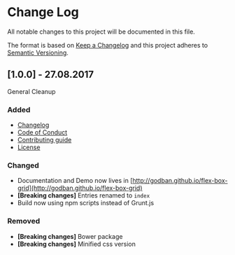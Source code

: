 # Change Log
All notable changes to this project will be documented in this file.

The format is based on [Keep a Changelog](http://keepachangelog.com/) 
and this project adheres to [Semantic Versioning](http://semver.org/).

## [1.0.0] - 27.08.2017

General Cleanup

### Added
- [Changelog](CHANGELOG.md) 
- [Code of Conduct](CODE_OF_CONDUCT.md) 
- [Contributing guide](CONTRIBUTING.md)
- [License](LICENSE) 

### Changed
- Documentation and Demo now lives in [http://godban.github.io/flex-box-grid](http://godban.github.io/flex-box-grid)
- **[Breaking changes]** Entries renamed to `index`
- Build now using npm scripts instead of Grunt.js

### Removed
- **[Breaking changes]** Bower package
- **[Breaking changes]** Minified css version
